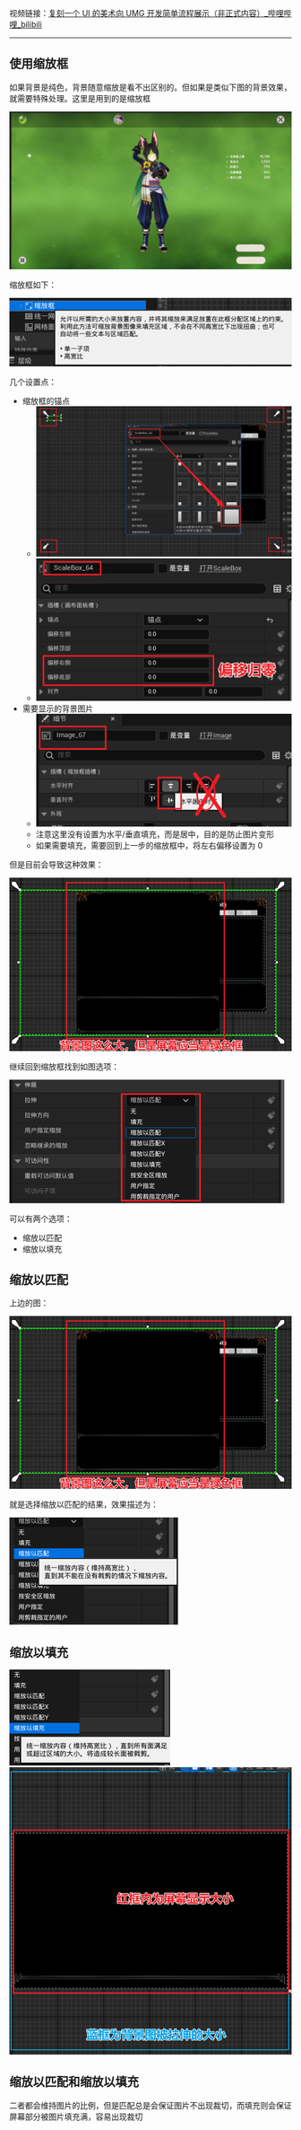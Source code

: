 视频链接：[复刻一个 UI 的美术向 UMG 开发简单流程展示（非正式内容）\_哔哩哔哩\_bilibili](https://www.bilibili.com/video/BV1Nd4y1r7v9/?spm_id_from=333.788.recommend_more_video.0&vd_source=ec161869fed250aa616ee2fdd48e6494)

---

## 使用缩放框

如果背景是纯色，背景随意缩放是看不出区别的。但如果是类似下图的背景效果，就需要特殊处理。这里是用到的是缩放框

![Pasted image 20240408151732.png](./img/Pasted%20image%2020240408151732.png)

缩放框如下：

![Pasted image 20240408151912.png](./img/Pasted%20image%2020240408151912.png)

几个设置点：
- 缩放框的锚点
  - ![Pasted image 20240408152041.png](./img/Pasted%20image%2020240408152041.png)
  - ![Pasted image 20240408152259.png](./img/Pasted%20image%2020240408152259.png)
- 需要显示的背景图片
  - ![Pasted image 20240408152139.png](./img/Pasted%20image%2020240408152139.png)
  - 注意这里没有设置为水平/垂直填充，而是居中，目的是防止图片变形
  - 如果需要填充，需要回到上一步的缩放框中，将左右偏移设置为 0

但是目前会导致这种效果：

![Pasted image 20240408152417.png](./img/Pasted%20image%2020240408152417.png)

继续回到缩放框找到如图选项：

![Pasted image 20240408152500.png](./img/Pasted%20image%2020240408152500.png)

可以有两个选项：
- 缩放以匹配
- 缩放以填充

## 缩放以匹配

上边的图：

![Pasted image 20240408152417.png](./img/Pasted%20image%2020240408152417.png)

就是选择缩放以匹配的结果，效果描述为：

![Pasted image 20240408152738.png](./img/Pasted%20image%2020240408152738.png)

## 缩放以填充

![Pasted image 20240408152612.png](./img/Pasted%20image%2020240408152612.png)
![Pasted image 20240408152654.png](./img/Pasted%20image%2020240408152654.png)

## 缩放以匹配和缩放以填充

二者都会维持图片的比例，但是匹配总是会保证图片不出现裁切，而填充则会保证屏幕部分被图片填充满，容易出现裁切
